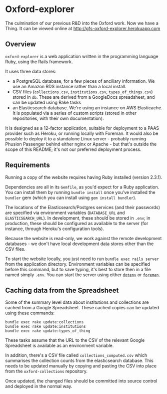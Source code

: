 # Oxford-explorer

The culmination of our previous R&amp;D into the Oxford work. Now we have a Thing. It can be viewed online at http://gfs-oxford-explorer.herokuapp.com

## Overview

`oxford-explorer` is a web application written in the programming language Ruby, using the Rails framework.

It uses three data stores:

* a PostgreSQL database, for a few pieces of anciliary information. We use an Amazon RDS instance rather than a local install.
* CSV files (`collections.csv`, `institutions.csv`, `types_of_things.csv`) stored in `db`. These are derived from a GoogleDocs spreadsheet, and can be updated using Rake tasks
* an Elasticsearch database. We're using an instance on AWS Elasticache. It is populated via a series of custom scripts (stored in other repositories, with their own documentation).

It is designed as a 12-factor application, suitable for deployment to a PAAS provider such as Heroku, or running locally with Foreman. It would also be possible to deploy it to a standalone Linux server - probably running Phusion Passenger behind either nginx or Apache - but that's outside the scope of this README; it's not our preferred deployment process.

## Requirements

Running a copy of the website requires having Ruby installed (version 2.3.1).

Dependencies are all in its `Gemfile`, as you'd expect for a Ruby application. You can install them by running `bundle install` once you’ve installed the `bundler` gem (which you can install using `gem install bundler`).

The locations of the Elasticsearch/Postgres services (and their passwords) are specified via environment variables (`DATABASE_URL` and `ELASTICSEARCH_URL`). In development, these should be stored in `.env`; in production, these should be configured as available to the server (for instance, through Heroku's configuration tools).

Because the website is read-only, we work against the remote development databases - we don't have local development data stores other than the CSV files.

To start the website locally, you just need to run `bundle exec rails server` from the application directory. Environment variables can be specified before this command, but to save typing, it's best to store then in a file named simply `.env`. You can start the server using either [`dotenv`][dotenv] or [`foreman`][foreman].

## Caching data from the Spreadsheet

Some of the summary level data about institutions and collections are cached from a Google Spreadsheet. These cached copies can be updated using these commands:

`bundle exec rake update:collections`  
`bundle exec rake update:institutions`  
`bundle exec rake update:types_of_thing`  

These tasks assume that the URL to the CSV of the relevant Google Spreadsheet is available as an environment variable.

In addition, there's a CSV file called `collections_computed.csv` which summarises the collection counts from the elasticsearch database. This needs to be updated manually by copying and pasting the CSV into place from the `oxford-collections` repository.

Once updated, the changed files should be committed into source control and deployed in the normal way.

[dotenv]:https://github.com/bkeepers/dotenv
[foreman]:https://github.com/ddollar/foreman
